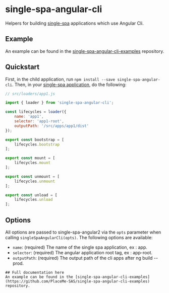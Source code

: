# single-spa-angular-cli
Helpers for building [single-spa](https://github.com/CanopyTax/single-spa) applications which use Angular Cli.

## Example
An example can be found in the [single-spa-angular-cli-examples](https://github.com/PlaceMe-SAS/single-spa-angular-cli-examples) repository.

## Quickstart
First, in the child application, run `npm install --save single-spa-angular-cli`. Then, in your [single-spa application](https://github.com/CanopyTax/single-spa/blob/master/docs/applications.md), do the following:

```js
// src/loaders/app1.js

import { loader } from 'single-spa-angular-cli';

const lifecycles = loader({
    name: 'app1',
    selector: 'app1-root',
    outputPath: '/src/apps/app1/dist'
});

export const bootstrap = [
    lifecycles.bootstrap
];

export const mount = [
    lifecycles.mount
];

export const unmount = [
    lifecycles.unmount
];

export const unload = [
    lifecycles.unload
];
```

## Options

All options are passed to single-spa-angular2 via the `opts` parameter when calling `singleSpaAngularCli(opts)`. The following options are available:

- `name`: (required) The name of the single spa application, ex : app.
- `selector`: (required) The angular application root tag, ex : app-root.
- `outputPath`: (required) The output path of the cli apps after ng build --prod.
```
## Full documentation here
An example can be found in the [single-spa-angular-cli-examples](https://github.com/PlaceMe-SAS/single-spa-angular-cli-examples) repository.
